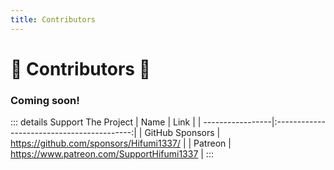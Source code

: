 ```yaml
---
title: Contributors
---
```


# :crab: Contributors :crab:

### Coming soon!

::: details Support The Project
| Name | Link |
| -----------------|:------------------------------------------:|
| GitHub Sponsors | https://github.com/sponsors/Hifumi1337/ |
| Patreon | https://www.patreon.com/SupportHifumi1337 |
:::
